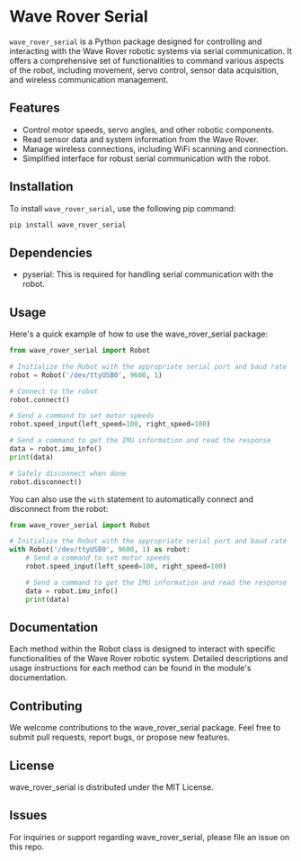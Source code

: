 # Wave Rover Serial

`wave_rover_serial` is a Python package designed for controlling and interacting with the Wave Rover robotic systems via serial communication. It offers a comprehensive set of functionalities to command various aspects of the robot, including movement, servo control, sensor data acquisition, and wireless communication management.

## Features

- Control motor speeds, servo angles, and other robotic components.
- Read sensor data and system information from the Wave Rover.
- Manage wireless connections, including WiFi scanning and connection.
- Simplified interface for robust serial communication with the robot.

## Installation

To install `wave_rover_serial`, use the following pip command:

```bash
pip install wave_rover_serial
```

## Dependencies

- pyserial: This is required for handling serial communication with the robot.

## Usage

Here's a quick example of how to use the wave_rover_serial package:

```python
from wave_rover_serial import Robot

# Initialize the Robot with the appropriate serial port and baud rate
robot = Robot('/dev/ttyUSB0', 9600, 1)

# Connect to the robot
robot.connect()

# Send a command to set motor speeds
robot.speed_input(left_speed=100, right_speed=100)

# Send a command to get the IMU information and read the response
data = robot.imu_info()
print(data)

# Safely disconnect when done
robot.disconnect()
```

You can also use the `with` statement to automatically connect and disconnect from the robot:

```python
from wave_rover_serial import Robot

# Initialize the Robot with the appropriate serial port and baud rate
with Robot('/dev/ttyUSB0', 9600, 1) as robot:
    # Send a command to set motor speeds
    robot.speed_input(left_speed=100, right_speed=100)

    # Send a command to get the IMU information and read the response
    data = robot.imu_info()
    print(data)
```

## Documentation

Each method within the Robot class is designed to interact with specific functionalities of the Wave Rover robotic system. Detailed descriptions and usage instructions for each method can be found in the module's documentation.

## Contributing

We welcome contributions to the wave_rover_serial package. Feel free to submit pull requests, report bugs, or propose new features.

## License

wave_rover_serial is distributed under the MIT License.

## Issues

For inquiries or support regarding wave_rover_serial, please file an issue on this repo.
